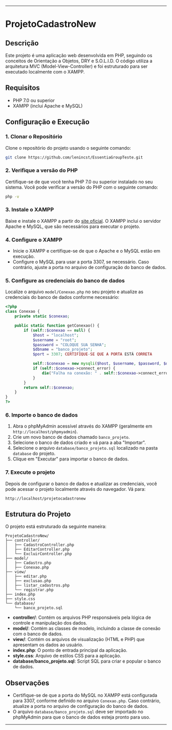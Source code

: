 ---

# ProjetoCadastroNew

## Descrição

Este projeto é uma aplicação web desenvolvida em PHP, seguindo os conceitos de Orientação a Objetos, DRY e S.O.L.I.D. O código utiliza a arquitetura MVC (Model-View-Controller) e foi estruturado para ser executado localmente com o XAMPP.

## Requisitos

- PHP 7.0 ou superior
- XAMPP (inclui Apache e MySQL)

## Configuração e Execução

### 1. Clonar o Repositório

Clone o repositório do projeto usando o seguinte comando:

```bash
git clone https://github.com/lenincst/EssentiaGroupTeste.git
```

### 2. Verifique a versão do PHP

Certifique-se de que você tenha PHP 7.0 ou superior instalado no seu sistema. Você pode verificar a versão do PHP com o seguinte comando:

```bash
php -v
```

### 3. Instale o XAMPP

Baixe e instale o XAMPP a partir do [site oficial](https://www.apachefriends.org/index.html). O XAMPP inclui o servidor Apache e MySQL, que são necessários para executar o projeto.

### 4. Configure o XAMPP

- Inicie o XAMPP e certifique-se de que o Apache e o MySQL estão em execução.
- Configure o MySQL para usar a porta 3307, se necessário. Caso contrário, ajuste a porta no arquivo de configuração do banco de dados.

### 5. Configure as credenciais do banco de dados

Localize o arquivo `model/Conexao.php` no seu projeto e atualize as credenciais do banco de dados conforme necessário:

```php
<?php
class Conexao {
    private static $conexao;

    public static function getConexao() {
        if (self::$conexao == null) {
            $host = "localhost";
            $username = "root";
            $password = "COLOQUE SUA SENHA"; 
            $dbname = "banco_projeto";
            $port = 3307; CERTIFIQUE-SE QUE A PORTA ESTÁ CORRETA

            self::$conexao = new mysqli($host, $username, $password, $dbname, $port);
            if (self::$conexao->connect_error) {
                die("Falha na conexão: " . self::$conexao->connect_error);
            }
        }
        return self::$conexao;
    }
}
?>
```

### 6. Importe o banco de dados

1. Abra o phpMyAdmin acessível através do XAMPP (geralmente em `http://localhost/phpmyadmin`).
2. Crie um novo banco de dados chamado `banco_projeto`.
3. Selecione o banco de dados criado e vá para a aba "Importar".
4. Selecione o arquivo `database/banco_projeto.sql` localizado na pasta `database` do projeto.
5. Clique em "Executar" para importar o banco de dados.

### 7. Execute o projeto

Depois de configurar o banco de dados e atualizar as credenciais, você pode acessar o projeto localmente através do navegador. Vá para:

```
http://localhost/projetocadastronew
```

## Estrutura do Projeto

O projeto está estruturado da seguinte maneira:

```
ProjetoCadastroNew/
├── controller/
│   ├── CadastroController.php
│   ├── EditarController.php
│   └── ExcluirController.php
├── model/
│   ├── Cadastro.php
│   ├── Conexao.php
├── view/
│   ├── editar.php
│   ├── exclusao.php
│   ├── listar_cadastros.php
│   └── registrar.php
├── index.php
├── style.css
└── database/
    └── banco_projeto.sql
```

- **controller/**: Contém os arquivos PHP responsáveis pela lógica de controle e manipulação dos dados.
- **model/**: Contém as classes de modelo, incluindo a classe de conexão com o banco de dados.
- **view/**: Contém os arquivos de visualização (HTML e PHP) que apresentam os dados ao usuário.
- **index.php**: O ponto de entrada principal da aplicação.
- **style.css**: Arquivo de estilos CSS para a aplicação.
- **database/banco_projeto.sql**: Script SQL para criar e popular o banco de dados.

## Observações

- Certifique-se de que a porta do MySQL no XAMPP está configurada para 3307, conforme definido no arquivo `Conexao.php`. Caso contrário, atualize a porta no arquivo de configuração do banco de dados.
- O arquivo `database/banco_projeto.sql` deve ser importado no phpMyAdmin para que o banco de dados esteja pronto para uso.

---